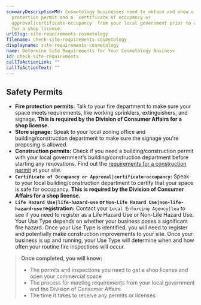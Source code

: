 ```yaml
---
summaryDescriptionMd: Cosmetology businesses need to obtain and show a fire
  protection permit and a `certificate of occupancy or
  approval|certificate-occupancy` from your local government prior to applying
  for a shop license.
urlSlug: site-requirements-cosmetology
filename: check-site-requirements-cosmetology
displayname: site-requirements-cosmetology
name: Determine Site Requirements for Your Cosmetology Business
id: check-site-requirements
callToActionLink: ""
callToActionText: ""
---
```

## Safety Permits

* **Fire protection permits:** Talk to your fire department to make sure your space meets requirements, like working sprinklers, extinguishers, and signage. **This is required by the Division of Consumer Affairs for a shop license.**
* **Store signage:** Speak to your local zoning office and building/construction department to make sure the signage you're proposing is allowed.
* **Construction permits:** Check if you need a building/construction permit with your local government's building/construction department before starting any renovations. Find out the [requirements for a construction permit](https://business.nj.gov/pages/building-permits-and-inspections) at your site.
* **`Certificate of Occupancy or Approval|certificate-occupancy`:** Speak to your local building/construction department to certify that your space is safe for occupancy. **This is required by the Division of Consumer Affairs for a shop license.**
* **`Life Hazard Use|life-hazard-use` or `Non-Life Hazard Use|non-life-hazard-use` registration:** Contact your `Local Enforcing Agency|lea` to see if you need to register as a Life Hazard Use or Non-Life Hazard Use. Your Use Type depends on whether your business poses a significant fire hazard. Once your Use Type is identified, you will need to register and potentially make construction improvements to your site. Once your business is up and running, your Use Type will determine when and how often your routine fire inspections will occur.

> **Once completed, you will know:**
>
> * The permits and inspections you need to get a shop license and open your commercial space
> * The process for meeting requirements from your local government and the Division of Consumer Affairs
> * The time it takes to receive any permits or licenses